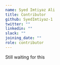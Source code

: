 ```yaml
---
name: Syed Imtiyaz Ali
title: Contributor
github: SyedImtiyaz-1
twitter: ""
linkedin: ""
slack: ""
joining_date: ""
role: contributor
---
```


Still waiting for this
